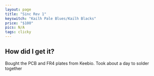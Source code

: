 ```yaml
---
layout: page
title: "Sinc Rev 1"
keyswitch: "Kailh Pale Blues/Kailh Blacks"
price: "$100"
pics: N/A
tags: clicky
---
```


## How did I get it? ##
Bought the PCB and FR4 plates from Keebio. Took about a day to solder together
